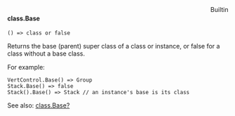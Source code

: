 <div style="float:right"><span class="builtin">Builtin</span></div>

#### class.Base

``` suneido
() => class or false
```

Returns the base (parent) super class of a class or instance, or false for a class without a base class.

For example:

``` suneido
VertControl.Base() => Group
Stack.Base() => false
Stack().Base() => Stack // an instance's base is its class
```

See also: [class.Base?](<class.Base?.md>)